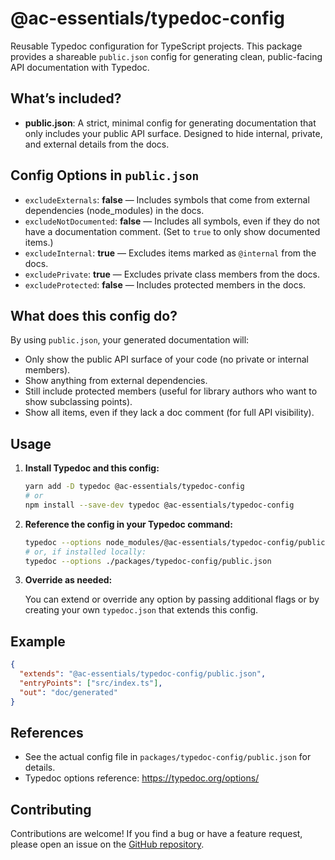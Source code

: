 # @ac-essentials/typedoc-config

Reusable Typedoc configuration for TypeScript projects. This package provides a shareable `public.json` config for generating clean, public-facing API documentation with Typedoc.

## What’s included?

- **public.json**: A strict, minimal config for generating documentation that only includes your public API surface. Designed to hide internal, private, and external details from the docs.

## Config Options in `public.json`

- `excludeExternals`: **false** — Includes symbols that come from external dependencies (node_modules) in the docs.
- `excludeNotDocumented`: **false** — Includes all symbols, even if they do not have a documentation comment. (Set to `true` to only show documented items.)
- `excludeInternal`: **true** — Excludes items marked as `@internal` from the docs.
- `excludePrivate`: **true** — Excludes private class members from the docs.
- `excludeProtected`: **false** — Includes protected members in the docs.

## What does this config do?

By using `public.json`, your generated documentation will:

- Only show the public API surface of your code (no private or internal members).
- Show anything from external dependencies.
- Still include protected members (useful for library authors who want to show subclassing points).
- Show all items, even if they lack a doc comment (for full API visibility).

## Usage

1. **Install Typedoc and this config:**

   ```sh
   yarn add -D typedoc @ac-essentials/typedoc-config
   # or
   npm install --save-dev typedoc @ac-essentials/typedoc-config
   ```

2. **Reference the config in your Typedoc command:**

   ```sh
   typedoc --options node_modules/@ac-essentials/typedoc-config/public.json
   # or, if installed locally:
   typedoc --options ./packages/typedoc-config/public.json
   ```

3. **Override as needed:**

   You can extend or override any option by passing additional flags or by creating your own `typedoc.json` that extends this config.

## Example

```json
{
  "extends": "@ac-essentials/typedoc-config/public.json",
  "entryPoints": ["src/index.ts"],
  "out": "doc/generated"
}
```

## References

- See the actual config file in `packages/typedoc-config/public.json` for details.
- Typedoc options reference: <https://typedoc.org/options/>

## Contributing

Contributions are welcome! If you find a bug or have a feature request, please open an issue on the [GitHub repository](https://github.com/anthochamp/node-essentials).
